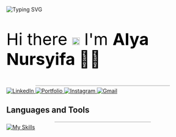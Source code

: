 <!-- Header Animasi -->
<p style="margin-bottom: 0;">
  <img src="https://readme-typing-svg.demolab.com?font=Ubuntu+Mono&weight=700&size=24&pause=1000&width=320&color=C671D9&lines=Welcome+to+my+profile" alt="Typing SVG" />
</p>

<!-- Perkenalan -->
<p style="font-size: 43px; color: #000000;">
  Hi there <img src="https://raw.githubusercontent.com/iampavangandhi/iampavangandhi/master/gifs/Hi.gif" height="20px" />  
  I'm <b>Alya Nursyifa 👩‍💻</b>
</p>

<hr style="margin: 4px auto; height: 2px; border: none; background-color: #ccc; width: 70%;" />

<!-- Social Links -->
  <a href="https://www.linkedin.com/in/alyanursyifa/">
    <img src="https://img.shields.io/badge/LinkedIn-blue?style=for-the-badge&logo=linkedin&labelColor=blue" alt="LinkedIn" />
  </a>
  <a href="https://alyanursyifa.vercel.app/">
    <img src="https://img.shields.io/badge/Portfolio-255E63?style=for-the-badge&logo=About.me&logoColor=white" alt="Portfolio" />
  </a>
  <a href="http://instagram.com/a.aylnn_/">
    <img src="https://img.shields.io/badge/Instagram-E4405F?style=for-the-badge&logo=instagram&logoColor=white" alt="Instagram" />
  </a>
  <a href="mailto:alyasyf448@gmail.com">
    <img src="https://img.shields.io/badge/Gmail-D14836?style=for-the-badge&logo=gmail&logoColor=white" alt="Gmail" />
  </a>


<!-- Section: Languages and Tools -->
## Languages and Tools
<hr style="margin: 4px auto; height: 2px; border: none; background-color: #ccc; width: 50%;" />

<p style="margin-top: 0;">
  <a href="https://skillicons.dev">
    <img src="https://skillicons.dev/icons?i=js,html,css,bootstrap,react,vue,laravel,figma,php,mysql" alt="My Skills" />
  </a>
</p>
